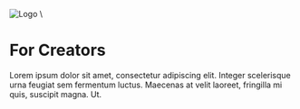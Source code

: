 ![Logo](https://avatars.githubusercontent.com/u/86890740?s=200&v=4.png) \
# For Creators

Lorem ipsum dolor sit amet, consectetur adipiscing elit. Integer scelerisque urna feugiat sem fermentum luctus. Maecenas at velit laoreet, fringilla mi quis, suscipit magna. Ut. 

